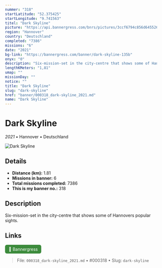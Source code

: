 ```yaml
---
nummer: "318"
startLatitude: "52.375425"
startLongitude: "9.741563"
titel: "Dark Skyline"
picture: "https://api.bannergress.com/bnrs/pictures/3ccf6794c856d6455266a5e4704db56f"
region: "Hannover"
country: "Deutschland"
completed: "7386"
missions: "6"
date: "2021"
bg-link: "https://bannergress.com/banner/dark-skyline-135b"
onyx: "0"
description: "Six-mission-set in the city-centre that shows some of Hannovers popular sights."
lengthKMeters: "1,81"
umap: ""
missionDay: ""
notice: ""
title: "Dark Skyline"
slug: "dark-skyline"
href: "banner/000318_dark-skyline_2021.md"
name: "Dark Skyline"
---
```

# Dark Skyline

*2021* • Hannover • Deutschland

![Dark Skyline](https://api.bannergress.com/bnrs/pictures/3ccf6794c856d6455266a5e4704db56f)



## Details
- **Distance (km):** 1.81
- **Missions in banner:** 6
- **Total missions completed:** 7386
- **This is my banner no.:** 318



## Description
Six-mission-set in the city-centre that shows some of Hannovers popular sights.



## Links
<a href="https://bannergress.com/banner/dark-skyline-135b" target="_blank" style="display:inline-block;margin-right:8px;padding:6px 12px;background:#3c8b3c;color:#fff;text-decoration:none;border-radius:6px;">🔗 Bannergress</a>



> File: `000318_dark-skyline_2021.md`
> • #000318
> • Slug: `dark-skyline`
